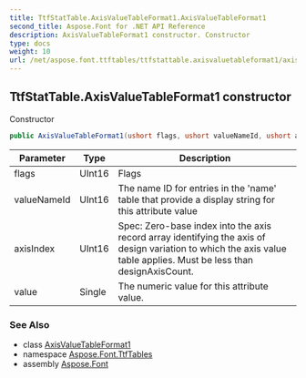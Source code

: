 ```yaml
---
title: TtfStatTable.AxisValueTableFormat1.AxisValueTableFormat1
second_title: Aspose.Font for .NET API Reference
description: AxisValueTableFormat1 constructor. Constructor
type: docs
weight: 10
url: /net/aspose.font.ttftables/ttfstattable.axisvaluetableformat1/axisvaluetableformat1/
---
```

## TtfStatTable.AxisValueTableFormat1 constructor

Constructor

```csharp
public AxisValueTableFormat1(ushort flags, ushort valueNameId, ushort axisIndex, float value)
```

| Parameter | Type | Description |
| --- | --- | --- |
| flags | UInt16 | Flags |
| valueNameId | UInt16 | The name ID for entries in the 'name' table that provide a display string for this attribute value |
| axisIndex | UInt16 | Spec: Zero-base index into the axis record array identifying the axis of design variation to which the axis value table applies. Must be less than designAxisCount. |
| value | Single | The numeric value for this attribute value. |

### See Also

* class [AxisValueTableFormat1](../)
* namespace [Aspose.Font.TtfTables](../../../aspose.font.ttftables/)
* assembly [Aspose.Font](../../../)


